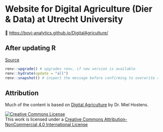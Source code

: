 # Website for Digital Agriculture (Dier & Data) at Utrecht University

🔗 https://bovi-analytics.github.io/DigitalAgriculture/

## After updating R

[Source](https://inbo.github.io/tutorials/tutorials/r_renv_update/)

``` r
renv::upgrade() # upgrades renv, if new version is available 
renv::hydrate(update = "all") 
renv::snapshot() # inspect the message before confirming to overwrite renv.lock
```

## Attribution

Much of the content is based on [Digital Agriculture](https://bovi-analytics.github.io/DigitalAgriculture/) by Dr. Miel Hostens.

<a rel="license" href="http://creativecommons.org/licenses/by-nc/4.0/"><img src="https://i.creativecommons.org/l/by-nc/4.0/88x31.png" alt="Creative Commons License" style="border-width:0"/></a><br />This work is licensed under a <a rel="license" href="http://creativecommons.org/licenses/by-nc/4.0/">Creative Commons Attribution-NonCommercial 4.0 International License</a>
